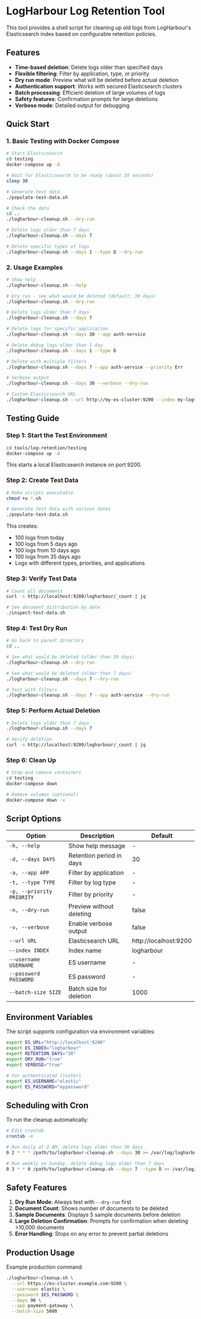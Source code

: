 # LogHarbour Log Retention Tool

This tool provides a shell script for cleaning up old logs from LogHarbour's Elasticsearch index based on configurable retention policies.

## Features

- **Time-based deletion**: Delete logs older than specified days
- **Flexible filtering**: Filter by application, type, or priority
- **Dry run mode**: Preview what will be deleted before actual deletion
- **Authentication support**: Works with secured Elasticsearch clusters
- **Batch processing**: Efficient deletion of large volumes of logs
- **Safety features**: Confirmation prompts for large deletions
- **Verbose mode**: Detailed output for debugging

## Quick Start

### 1. Basic Testing with Docker Compose

```bash
# Start Elasticsearch
cd testing
docker-compose up -d

# Wait for Elasticsearch to be ready (about 30 seconds)
sleep 30

# Generate test data
./populate-test-data.sh

# Check the data
cd ..
./logharbour-cleanup.sh --dry-run

# Delete logs older than 7 days
./logharbour-cleanup.sh --days 7

# Delete specific types of logs
./logharbour-cleanup.sh --days 1 --type D --dry-run
```

### 2. Usage Examples

```bash
# Show help
./logharbour-cleanup.sh --help

# Dry run - see what would be deleted (default: 30 days)
./logharbour-cleanup.sh --dry-run

# Delete logs older than 7 days
./logharbour-cleanup.sh --days 7

# Delete logs for specific application
./logharbour-cleanup.sh --days 30 --app auth-service

# Delete debug logs older than 1 day
./logharbour-cleanup.sh --days 1 --type D

# Delete with multiple filters
./logharbour-cleanup.sh --days 7 --app auth-service --priority Err

# Verbose output
./logharbour-cleanup.sh --days 30 --verbose --dry-run

# Custom Elasticsearch URL
./logharbour-cleanup.sh --url http://my-es-cluster:9200 --index my-logs --days 90
```

## Testing Guide

### Step 1: Start the Test Environment

```bash
cd tools/log-retention/testing
docker-compose up -d
```

This starts a local Elasticsearch instance on port 9200.

### Step 2: Create Test Data

```bash
# Make scripts executable
chmod +x *.sh

# Generate test data with various dates
./populate-test-data.sh
```

This creates:
- 100 logs from today
- 100 logs from 5 days ago
- 100 logs from 10 days ago
- 100 logs from 35 days ago
- Logs with different types, priorities, and applications

### Step 3: Verify Test Data

```bash
# Count all documents
curl -s http://localhost:9200/logharbour/_count | jq

# See document distribution by date
./inspect-test-data.sh
```

### Step 4: Test Dry Run

```bash
# Go back to parent directory
cd ..

# See what would be deleted (older than 30 days)
./logharbour-cleanup.sh --dry-run

# See what would be deleted (older than 7 days)
./logharbour-cleanup.sh --days 7 --dry-run

# Test with filters
./logharbour-cleanup.sh --days 7 --app auth-service --dry-run
```

### Step 5: Perform Actual Deletion

```bash
# Delete logs older than 7 days
./logharbour-cleanup.sh --days 7

# Verify deletion
curl -s http://localhost:9200/logharbour/_count | jq
```

### Step 6: Clean Up

```bash
# Stop and remove containers
cd testing
docker-compose down

# Remove volumes (optional)
docker-compose down -v
```

## Script Options

| Option | Description | Default |
|--------|-------------|---------|
| `-h, --help` | Show help message | - |
| `-d, --days DAYS` | Retention period in days | 30 |
| `-a, --app APP` | Filter by application | - |
| `-t, --type TYPE` | Filter by log type | - |
| `-p, --priority PRIORITY` | Filter by priority | - |
| `-n, --dry-run` | Preview without deleting | false |
| `-v, --verbose` | Enable verbose output | false |
| `--url URL` | Elasticsearch URL | http://localhost:9200 |
| `--index INDEX` | Index name | logharbour |
| `--username USERNAME` | ES username | - |
| `--password PASSWORD` | ES password | - |
| `--batch-size SIZE` | Batch size for deletion | 1000 |

## Environment Variables

The script supports configuration via environment variables:

```bash
export ES_URL="http://localhost:9200"
export ES_INDEX="logharbour"
export RETENTION_DAYS="30"
export DRY_RUN="true"
export VERBOSE="true"

# For authenticated clusters
export ES_USERNAME="elastic"
export ES_PASSWORD="mypassword"
```

## Scheduling with Cron

To run the cleanup automatically:

```bash
# Edit crontab
crontab -e

# Run daily at 2 AM, delete logs older than 30 days
0 2 * * * /path/to/logharbour-cleanup.sh --days 30 >> /var/log/logharbour-cleanup.log 2>&1

# Run weekly on Sunday, delete debug logs older than 7 days
0 3 * * 0 /path/to/logharbour-cleanup.sh --days 7 --type D >> /var/log/logharbour-cleanup.log 2>&1
```

## Safety Features

1. **Dry Run Mode**: Always test with `--dry-run` first
2. **Document Count**: Shows number of documents to be deleted
3. **Sample Documents**: Displays 5 sample documents before deletion
4. **Large Deletion Confirmation**: Prompts for confirmation when deleting >10,000 documents
5. **Error Handling**: Stops on any error to prevent partial deletions

## Production Usage

Example production command:
```bash
./logharbour-cleanup.sh \
  --url https://es-cluster.example.com:9200 \
  --username elastic \
  --password $ES_PASSWORD \
  --days 90 \
  --app payment-gateway \
  --batch-size 5000
```